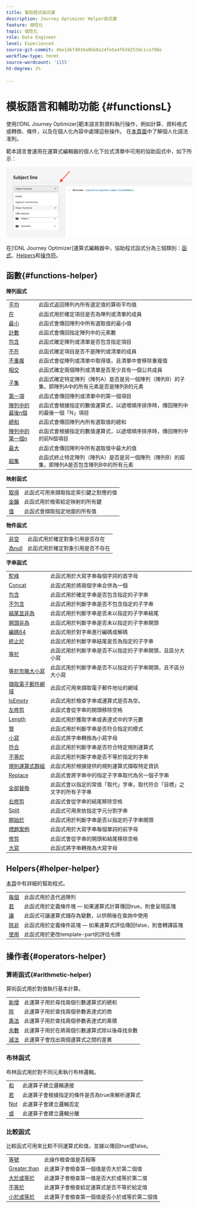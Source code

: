 ```yaml
---
title: 幫助程式函式庫
description: Journey Optimizer Helper函式庫
feature: 個性化
topic: 個性化
role: Data Engineer
level: Experienced
source-git-commit: 4be1d6f4034a0bb0a24fe5e4f634253dc1ca798e
workflow-type: tm+mt
source-wordcount: '1155'
ht-degree: 2%

---
```



# 模板語言和輔助功能 {#functionsL}

使用[!DNL Journey Optimizer]範本語言對資料執行操作，例如計算、資料格式或轉換、條件，以及在個人化內容中處理這些操作。 在[本頁面](../personalization-syntax.md)中了解個人化語法准則。

範本語言會運用在運算式編輯器的個人化下拉式清單中可用的協助函式中，如下所示：

![](../assets/access-helper-functions.png)

在[!DNL Journey Optimizer]運算式編輯器中，協助程式函式分為三個類別：[函式](#functions-helper)、[Helpers](#helper-helper)和[操作符](#operators-helper)。

## 函數{#functions-helper}

**陣列函式**

<table>
    <tr>
        <td><a href="aggregation.md#average">平均</a></td><td>此函式返回陣列內所有選定值的算術平均值</td>
    </tr>
    <tr>
        <td><a href="arrays-list.md#in">在</a></td><td>此函式用於確定項目是否為陣列或清單的成員</td>
    </tr>
    <tr>
        <td><a href="aggregation.md#min">最小</a></td><td>此函式會傳回陣列中所有選取值的最小值</td>
    </tr>
    <tr>
        <td><a href="aggregation.md#count">計數</a></td><td>此函式會傳回指定陣列中的元素數</td>
    </tr>
    <tr>
        <td><a href="arrays-list.md#includes">包含</a></td><td>此函式確定陣列或清單是否包含指定項目</td>
    </tr>
    <tr>
        <td><a href="arrays-list.md#notin">不在</a></td><td>此函式確定項目是否不是陣列或清單的成員</td>
    </tr>
    <tr>
        <td><a href="arrays-list.md#distinct">不重複</a></td><td>此函式會從陣列或清單中取得值，且清單中會移除重複值</td>
    </tr>
    <tr>
        <td><a href="arrays-list.md#intersects">相交</a></td><td>此函式確定兩個陣列或清單是否至少具有一個公共成員</td>
    </tr>
    <tr>
        <td><a href="arrays-list.md#subset">子集</a></td><td>此函式確定特定陣列（陣列A）是否是另一個陣列（陣列B）的子集，即陣列A中的所有元素是否是陣列B的元素</td>
    </tr>
    <tr>
        <td><a href="arrays-list.md#head">第一項</a></td><td>此函式會傳回陣列或清單中的第一個項目</td>
    </tr>
    <tr>
        <td><a href="arrays-list.md#last-n">陣列中的最後n個</a></td><td>此函式會根據指定的數值運算式，以遞增順序排序時，傳回陣列中的最後一個「N」項目</td>
    </tr>
    <tr>
        <td><a href="aggregation.md#sum">總和</a></td><td>此函式會傳回陣列內所有選取值的總和</td>
    </tr>
    <tr>
        <td><a href="arrays-list.md#first-n">陣列中的第一個n</a></td><td>此函式會根據指定的數值運算式，以遞增順序排序時，傳回陣列中的前N個項目</td>
    </tr>
    <tr>
        <td><a href="aggregation.md#max">最大</a></td><td>此函式會傳回陣列中所有選取值中最大的值</td>
    </tr>
    <tr>
    <td><a href="arrays-list.md#superset">超集</a></td><td>此函式終止特定陣列（陣列A）是否是另一個陣列（陣列B）的超集，即陣列A是否包含陣列B中的所有元素</td>
    </tr>
</table>


**映射函式**

<table>
    <tr>
        <td><a href="maps.md#get">取得</a></td><td>此函式可用來擷取指定索引鍵之對應的值</td>
    </tr>
    <tr>
        <td><a href="maps.md#keys">金鑰</a></td><td>此函式用於檢索給定映射的所有鍵</td>
    </tr>
    <tr>
        <td><a href="maps.md#values">值</a></td><td>此函式會擷取指定地圖的所有值</td>
    </tr>
</table>

**物件函式**

<table>
    <tr>
        <td><a href="objects.md#isNotNull">非空</a></td><td>此函式用於確定對象引用是否存在</td>
    </tr>
    <tr>
        <td><a href="objects.md#isNull">為null</a></td><td>此函式用於確定對象引用是否不存在</td>
    </tr>
</table>

**字串函式**

<table>
    <tr>
        <td><a href="string.md#camelCase">駝峰</a></td><td>此函式用於大寫字串每個字詞的首字母</td>
    </tr>
    <tr>
        <td><a href="string.md#concat">Concat</a></td><td>此函式用於將兩個字串合併為一個</td>
    </tr>
    <tr>
        <td><a href="string.md#contains">包含</a></td><td>此函式用於確定字串是否包含指定的子字串</td>
    </tr>
    <tr>
        <td><a href="string.md#doesNotContain">不包含</a></td><td>此函式用於判斷字串是否不包含指定的子字串</td>
    </tr>
    <tr>
        <td><a href="string.md#doesNotEndWith">結尾並非為</a></td><td>此函式用於判斷字串是否未以指定的子字串結尾</td>
    </tr>
    <tr>
        <td><a href="string.md#doesNotStartWith">開頭非為</a></td><td>此函式用於判斷字串是否未以指定的子字串開頭</td>
    </tr>
    <tr>
        <td><a href="string.md#encode64">編碼64</a></td><td>此函式用於對字串進行編碼或解碼</td>
    </tr>
    <tr>
        <td><a href="string.md#endsWith">終止於</a></td><td>此函式用於判斷字串結尾是否為指定的子字串</td>
    </tr>
        </tr>
    <tr>
        <td><a href="string.md#equals">等於</a></td><td>此函式用於判斷字串是否不以指定的子字串開頭，且區分大小寫</td>
    </tr>
    <tr>
        <td><a href="string.md#equalsIgnoreCase">等於忽略大小寫</a></td><td>此函式用於判斷字串是否不以指定的子字串開頭，且不區分大小寫</td>
    </tr>
    <tr>
        <td><a href="string.md#extractEmailDomain">擷取電子郵件網域</a></td><td>此函式可用來擷取電子郵件地址的網域</td>
    </tr>
    <tr>
        <td><a href="string.md#isEmpty">IsEmpty</a></td><td>此函式用於檢查字串或運算式是否為空。</td>
    </tr>
    <tr>
        <td><a href="string.md#leftTrim">左修剪</a></td><td>此函式會從字串的開頭移除空格</td>
    </tr>
    <tr>
        <td><a href="string.md#length">Length</a></td><td>此函式用於獲取字串或表達式中的字元數</td>
    </tr>
    <tr>
        <td><a href="string.md#like">贊</a></td><td>此函式用於判斷字串是否符合指定的模式</td>
    </tr>
    <tr>
        <td><a href="string.md#lower">小寫</a></td><td>此函式將字串轉換為小寫字母</td>
    </tr>
    <tr>
        <td><a href="string.md#matches">符合</a></td><td>此函式用於判斷字串是否符合特定規則運算式</td>
    </tr>
    <tr>
        <td><a href="string.md#notEqualTo">不等於</a></td><td>此函式用於判斷字串是否不等於指定的字串</td>
    </tr>
    <tr>
        <td><a href="string.md#regexGroup">規則運算式群組</a></td><td>此函式用於根據提供的規則運算式擷取特定資訊</td>
    </tr>
    <tr>
        <td><a href="string.md#replace">Replace</a></td><td>此函式會將字串中的指定子字串取代為另一個子字串</td>
    </tr>
    <tr>
        <td><a href="string.md#replaceAll">全部替換</a></td><td>此函式會以指定的常值「取代」字串，取代符合「目標」之文字的所有子字串</td>
    </tr>
    <tr>
        <td><a href="string.md#rightTrim">右修剪</a></td><td>此函式會從字串的結尾移除空格 </td>
    </tr>
    <tr>
        <td><a href="string.md#split">Split</a></td><td>此函式可用來依指定字元分割字串</td>
    </tr>
    <tr>
        <td><a href="string.md#startsWith">開始於</a></td><td>此函式用於判斷字串是否以指定的子字串開頭</td>
    </tr>
    <tr>
        <td><a href="string.md#titleCase">標題案例</a></td><td>此函式用於大寫字串每個單詞的前字母</td>
    </tr>
    <tr>
        <td><a href="string.md#trim">修剪</a></td><td>此函式會從字串的開頭和結尾移除空格</td>
    </tr>
    <tr>
        <td><a href="string.md#upper">大寫</a></td><td>此函式將字串轉換為大寫字母</td>
    </tr>
</table>


## Helpers{#helper-helper}

[本頁](helpers.md)中有詳細的幫助程式。


<table>
    <tr>
        <td><a href="helpers.md#each">每個</a></td><td>此函式用於迭代過陣列</td>
    </tr>
    <tr>
        <td><a href="helpers.md#if-function">若  </a></td><td>此函式用於定義條件塊 — 如果運算式計算傳回true，則會呈現區塊</td>
    </tr>
    <tr>
        <td><a href="helpers.md#let">讓</a></td><td>此函式可讓運算式儲存為變數，以供稍後在查詢中使用</td>
    </tr>
   <tr>
        <td><a href="helpers.md#unless">除非</a></td><td>此函式用於定義條件區塊 — 如果運算式評估傳回false，則會轉譯區塊</td>
    </tr>
    <tr>
        <td><a href="helpers.md#with">使用</a></td><td>此函式用於更改template-part的評估令牌</td>
    </tr>
</table>

## 操作者{#operators-helper}

### 算術函式{#arithmetic-helper}

算術函式用於對值執行基本計算。

<table>
    <tr>
        <td><a href="arithmetic-functions.md#add">新增</a></td><td>此運算子用於尋找兩個引數運算式的總和</td>
    </tr>
    <tr>
        <td><a href="arithmetic-functions.md#divide">除</a></td><td>此運算子用於查找兩個參數表達式的商</td>
    </tr>
    <tr>
        <td><a href="arithmetic-functions.md#multiply">乘法</a></td><td>此運算子用於查找兩個參數表達式的乘積</td>
    </tr>
    <tr>
        <td><a href="arithmetic-functions.md#remainder">余數</a> </td><td>此運算子用於在將兩個引數運算式除以後尋找余數</td>
    </tr>
    <tr>
        <td><a href="arithmetic-functions.md#substract">減法</a> </td><td>此運算子會找出兩個運算式之間的差異</td>
    </tr>
</table>


### 布林函式

布林函式用於對不同元素執行布林邏輯。

<table>
    <tr>
        <td><a href="operators.md#and">和</a></td><td>此運算子建立邏輯連接</td>
    </tr>
    <tr>
        <td><a href="operators.md#not">若  </a></td><td>此運算子會根據指定的條件是否為true來解析運算式</td>
    </tr>
    <tr>
        <td><a href="operators.md#not">Not</a></td><td>此運算子會建立邏輯否定</td>
    </tr>
    <tr>
        <td><a href="operators.md#or">或</a></td><td>此運算子會建立邏輯分離</td>
    </tr>
</table>


### 比較函式

比較函式可用來比較不同運算式和值，並據以傳回true或false。

<table>
    <tr>
        <td><a href="operators.md#and">等號</a></td><td>此操作檢查值是否相等</td>
    </tr>
    <tr>
        <td><a href="operators.md#greaterthan">Greater than</a></td><td>此運算子會檢查第一個值是否大於第二個值</td>
    </tr>
    <tr>
        <td><a href="operators.md#greaterthanorequal">大於或等於</a></td><td>此運算子會檢查第一值是否大於或等於第二值</td>
    </tr>
    <tr>
        <td><a href="operators.md#notequal">不等於</a></td><td>此運算子會檢查給定運算式是否不等於給定值</td>
    </tr>
    <tr>
        <td><a href="operators.md#lessthanorequal">小於或等於</a> </td><td>此運算子會檢查第一個值是否小於或等於第二個值</td>
    </tr>
</table>

